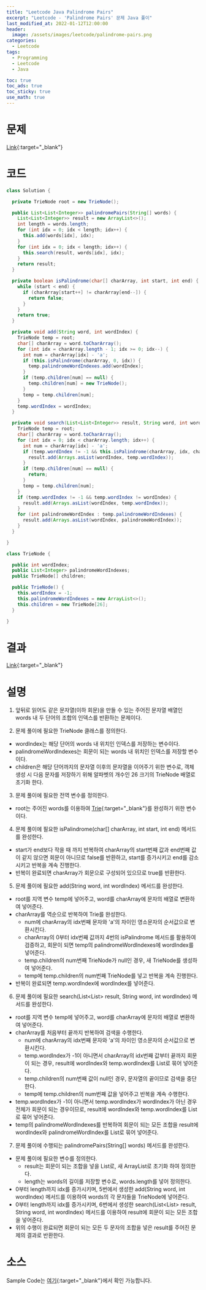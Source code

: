 ```yaml
---
title: "Leetcode Java Palindrome Pairs"
excerpt: "Leetcode - 'Palindrome Pairs' 문제 Java 풀이"
last_modified_at: 2022-01-12T12:00:00
header:
  image: /assets/images/leetcode/palindrome-pairs.png
categories:
  - Leetcode
tags:
  - Programming
  - Leetcode
  - Java

toc: true
toc_ads: true
toc_sticky: true
use_math: true
---
```

# 문제
[Link](https://leetcode.com/problems/palindrome-pairs/){:target="_blank"}

# 코드
```java
class Solution {

  private TrieNode root = new TrieNode();

  public List<List<Integer>> palindromePairs(String[] words) {
    List<List<Integer>> result = new ArrayList<>();
    int length = words.length;
    for (int idx = 0; idx < length; idx++) {
      this.add(words[idx], idx);
    }
    for (int idx = 0; idx < length; idx++) {
      this.search(result, words[idx], idx);
    }
    return result;
  }

  private boolean isPalindrome(char[] charArray, int start, int end) {
    while (start < end) {
      if (charArray[start++] != charArray[end--]) {
        return false;
      }
    }
    return true;
  }

  private void add(String word, int wordIndex) {
    TrieNode temp = root;
    char[] charArray = word.toCharArray();
    for (int idx = charArray.length - 1; idx >= 0; idx--) {
      int num = charArray[idx] - 'a';
      if (this.isPalindrome(charArray, 0, idx)) {
        temp.palindromeWordIndexes.add(wordIndex);
      }
      if (temp.children[num] == null) {
        temp.children[num] = new TrieNode();
      }
      temp = temp.children[num];
    }
    temp.wordIndex = wordIndex;
  }

  private void search(List<List<Integer>> result, String word, int wordIndex) {
    TrieNode temp = root;
    char[] charArray = word.toCharArray();
    for (int idx = 0; idx < charArray.length; idx++) {
      int num = charArray[idx] - 'a';
      if (temp.wordIndex != -1 && this.isPalindrome(charArray, idx, charArray.length - 1)) {
        result.add(Arrays.asList(wordIndex, temp.wordIndex));
      }
      if (temp.children[num] == null) {
        return;
      }
      temp = temp.children[num];
    }
    if (temp.wordIndex != -1 && temp.wordIndex != wordIndex) {
      result.add(Arrays.asList(wordIndex, temp.wordIndex));
    }
    for (int palindromeWordIndex : temp.palindromeWordIndexes) {
      result.add(Arrays.asList(wordIndex, palindromeWordIndex));
    }
  }

}

class TrieNode {

  public int wordIndex;
  public List<Integer> palindromeWordIndexes;
  public TrieNode[] children;

  public TrieNode() {
    this.wordIndex = -1;
    this.palindromeWordIndexes = new ArrayList<>();
    this.children = new TrieNode[26];
  }

}
```

# 결과
[Link](https://leetcode.com/submissions/detail/618055953/){:target="_blank"}

# 설명
1. 앞뒤로 읽어도 같은 문자열(이하 회문)을 만들 수 있는 주어진 문자열 배열인 words 내 두 단어의 조합의 인덱스를 반환하는 문제이다.

2. 문제 풀이에 필요한 TrieNode 클래스를 정의한다.
- wordIndex는 해당 단어의 words 내 위치인 인덱스를 저장하는 변수이다.
- palindromeWordIndexes는 회문이 되는 words 내 위치인 인덱스를 저장할 변수이다.
- children은 해당 단어까지의 문자열 이후의 문자열을 이어주기 위한 변수로, 객체 생성 시 다음 문자를 저장하기 위해 알파벳의 개수인 26 크기의 TrieNode 배열로 초기화 한다.

3. 문제 풀이에 필요한 전역 변수를 정의한다.
- root는 주어진 words를 이용하여 [Trie](https://en.wikipedia.org/wiki/Trie){:target="_blank"}를 완성하기 위한 변수이다.

4. 문제 풀이에 필요한 isPalindrome(char[] charArray, int start, int end) 메서드를 완성한다.
- start가 end보다 작을 때 까지 반복하여 charArray의 start번째 값과 end번째 값이 같지 않으면 회문이 아니므로 false를 반환하고, start를 증가시키고 end를 감소시키고 반복을 계속 진행한다.
- 반복이 완료되면 charArray가 회문으로 구성되어 있으므로 true를 반환한다.

5. 문제 풀이에 필요한 add(String word, int wordIndex) 메서드를 완성한다.
- root를 지역 변수 temp에 넣어주고, word를 charArray에 문자의 배열로 변환하여 넣어준다.
- charArray를 역순으로 반복하여 Trie를 완성한다.
  - num에 charArray의 idx번째 문자와 'a'의 차이인 영소문자의 순서값으로 변환시킨다.
  - charArray의 0부터 idx번째 값까지 4번의 isPalindrome 메서드를 활용하여 검증하고, 회문이 되면 temp의 palindromeWordIndexes에 wordIndex를 넣어준다.
  - temp.children의 num번째 TrieNode가 null인 경우, 새 TrieNode를 생성하여 넣어준다.
  - temp에 temp.children의 num번째 TrieNode를 넣고 반복을 계속 진행한다.
- 반복이 완료되면 temp.wordIndex에 wordIndex를 넣어준다.

6. 문제 풀이에 필요한 search(List<List<Integer>> result, String word, int wordIndex) 메서드를 완성한다.
- root를 지역 변수 temp에 넣어주고, word를 charArray에 문자의 배열로 변환하여 넣어준다.
- charArray를 처음부터 끝까지 반복하여 검색을 수행한다.
  - num에 charArray의 idx번째 문자와 'a'의 차이인 영소문자의 순서값으로 변환시킨다.
  - temp.wordIndex가 -1이 아니면서 charArray의 idx번째 값부터 끝까지 회문이 되는 경우, result에 wordIndex와 temp.wordIndex를 List로 묶어 넣어준다.
  - temp.children의 num번째 값이 null인 경우, 문자열의 끝이므로 검색을 중단한다.
  - temp에 temp.children의 num번째 값을 넣어주고 반복을 계속 수행한다.
- temp.wordIndex가 -1이 아니면서 temp.wordIndex가 wordIndex가 아닌 경우 전체가 회문이 되는 경우이므로, result에 wordIndex와 temp.wordIndex를 List로 묶어 넣어준다.
- temp의 palindromeWordIndexes를 반복하여 회문이 되는 모든 조합을 result에 wordIndex와 palindromeWordIndex를 List로 묶어 넣어준다.

7. 문제 풀이에 수행되는 palindromePairs(String[] words) 메서드를 완성한다.
- 문제 풀이에 필요한 변수를 정의한다.
  - result는 회문이 되는 조합을 넣을 List로, 새 ArrayList로 초기화 하여 정의한다.
  - length는 words의 길이를 저장할 변수로, words.length를 넣어 정의한다.
- 0부터 length까지 idx를 증가시키며, 5번에서 생성한 add(String word, int wordIndex) 메서드를 이용하여 words의 각 문자들을 TrieNode에 넣어준다.
- 0부터 length까지 idx를 증가시키며, 6번에서 생성한 search(List<List<Integer>> result, String word, int wordIndex) 메서드를 이용하여 result에 회문이 되는 모든 조합을 넣어준다.
- 위의 수행이 완료되면 회문이 되는 모든 두 문자의 조합을 넣은 result를 주어진 문제의 결과로 반환한다.

# 소스
Sample Code는 [여기](https://github.com/GracefulSoul/leetcode/blob/master/src/main/java/gracefulsoul/problems/PalindromePairs.java){:target="_blank"}에서 확인 가능합니다.
